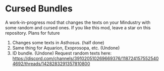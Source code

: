 # Cursed Bundles
A work-in-progress mod that changes the texts on your Mindustry with some random and cursed ones. If you like this mod, leave a star on this repository.
Plans for future
1. Changes some texts in Asthosus. (half done)
2. Same thing for Aquarion, Exoprosopa, etc. (Undone)
3. ID bundle. (Undone)
Request random texts here: https://discord.com/channels/391020510269669376/1187241575525404692/threads/1428283291357810800
